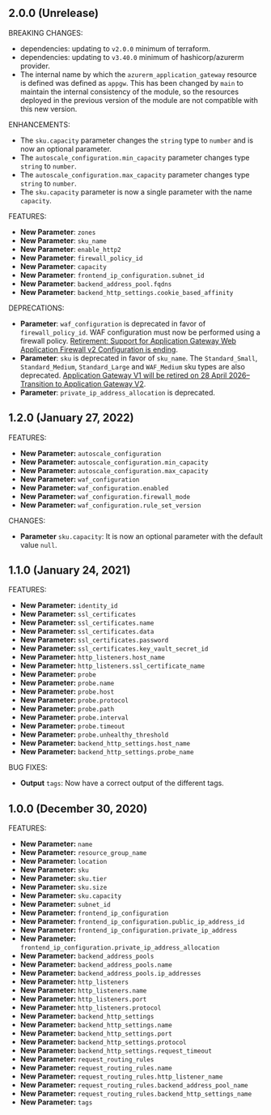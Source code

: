 <!-- markdownlint-disable MD041 -->
## 2.0.0 (Unrelease)

BREAKING CHANGES:

* dependencies: updating to `v2.0.0` minimum of terraform.
* dependencies: updating to `v3.40.0` minimum of hashicorp/azurerm provider.
* The internal name by which the `azurerm_application_gateway` resource is defined was defined as `appgw`. This has been changed by `main` to maintain the internal consistency of the module, so the resources deployed in the previous version of the module are not compatible with this new version.

ENHANCEMENTS:

* The `sku.capacity` parameter changes the `string` type to `number` and is now an optional parameter.
* The `autoscale_configuration.min_capacity` parameter changes type `string` to `number`.
* The `autoscale_configuration.max_capacity` parameter changes type `string` to `number`.
* The `sku.capacity` parameter is now a single parameter with the name `capacity`.

FEATURES:

* **New Parameter**: `zones`
* **New Parameter**: `sku_name`
* **New Parameter**: `enable_http2`
* **New Parameter**: `firewall_policy_id`
* **New Parameter**: `capacity`
* **New Parameter**: `frontend_ip_configuration.subnet_id`
* **New Parameter**: `backend_address_pool.fqdns`
* **New Parameter**: `backend_http_settings.cookie_based_affinity`

DEPRECATIONS:

[waf-config-deprecate]: https://azure.microsoft.com/en-us/updates/retirement-support-for-application-gateway-web-application-firewall-v2-configuration-is-ending/
[appgw-sku-deprecate]: https://azure.microsoft.com/en-us/updates/application-gateway-v1-will-be-retired-on-28-april-2026-transition-to-application-gateway-v2/

* **Parameter**: `waf_configuration` is deprecated in favor of `firewall_policy_id`. WAF configuration must now be performed using a firewall policy. [Retirement: Support for Application Gateway Web Application Firewall v2 Configuration is ending][waf-config-deprecate].
* **Parameter**: `sku` is deprecated in favor of `sku_name`. The `Standard_Small`, `Standard_Medium`, `Standard_Large` and `WAF_Medium` sku types are also deprecated. [Application Gateway V1 will be retired on 28 April 2026– Transition to Application Gateway V2][appgw-sku-deprecate].
* **Parameter**: `private_ip_address_allocation` is deprecated.

## 1.2.0 (January 27, 2022)

FEATURES:

* **New Parameter:** `autoscale_configuration`
* **New Parameter:** `autoscale_configuration.min_capacity`
* **New Parameter:** `autoscale_configuration.max_capacity`
* **New Parameter:** `waf_configuration`
* **New Parameter:** `waf_configuration.enabled`
* **New Parameter:** `waf_configuration.firewall_mode`
* **New Parameter:** `waf_configuration.rule_set_version`

CHANGES:

* **Parameter** `sku.capacity`: It is now an optional parameter with the default value `null`.

## 1.1.0 (January 24, 2021)

FEATURES:

* **New Parameter:** `identity_id`
* **New Parameter:** `ssl_certificates`
* **New Parameter:** `ssl_certificates.name`
* **New Parameter:** `ssl_certificates.data`
* **New Parameter:** `ssl_certificates.password`
* **New Parameter:** `ssl_certificates.key_vault_secret_id`
* **New Parameter:** `http_listeners.host_name`
* **New Parameter:** `http_listeners.ssl_certificate_name`
* **New Parameter:** `probe`
* **New Parameter:** `probe.name`
* **New Parameter:** `probe.host`
* **New Parameter:** `probe.protocol`
* **New Parameter:** `probe.path`
* **New Parameter:** `probe.interval`
* **New Parameter:** `probe.timeout`
* **New Parameter:** `probe.unhealthy_threshold`
* **New Parameter:** `backend_http_settings.host_name`
* **New Parameter:** `backend_http_settings.probe_name`

BUG FIXES:

* **Output** `tags`: Now have a correct output of the different tags.

## 1.0.0 (December 30, 2020)

FEATURES:

* **New Parameter:** `name`
* **New Parameter:** `resource_group_name`
* **New Parameter:** `location`
* **New Parameter:** `sku`
* **New Parameter:** `sku.tier`
* **New Parameter:** `sku.size`
* **New Parameter:** `sku.capacity`
* **New Parameter:** `subnet_id`
* **New Parameter:** `frontend_ip_configuration`
* **New Parameter:** `frontend_ip_configuration.public_ip_address_id`
* **New Parameter:** `frontend_ip_configuration.private_ip_address`
* **New Parameter:** `frontend_ip_configuration.private_ip_address_allocation`
* **New Parameter:** `backend_address_pools`
* **New Parameter:** `backend_address_pools.name`
* **New Parameter:** `backend_address_pools.ip_addresses`
* **New Parameter:** `http_listeners`
* **New Parameter:** `http_listeners.name`
* **New Parameter:** `http_listeners.port`
* **New Parameter:** `http_listeners.protocol`
* **New Parameter:** `backend_http_settings`
* **New Parameter:** `backend_http_settings.name`
* **New Parameter:** `backend_http_settings.port`
* **New Parameter:** `backend_http_settings.protocol`
* **New Parameter:** `backend_http_settings.request_timeout`
* **New Parameter:** `request_routing_rules`
* **New Parameter:** `request_routing_rules.name`
* **New Parameter:** `request_routing_rules.http_listener_name`
* **New Parameter:** `request_routing_rules.backend_address_pool_name`
* **New Parameter:** `request_routing_rules.backend_http_settings_name`
* **New Parameter:** `tags`
